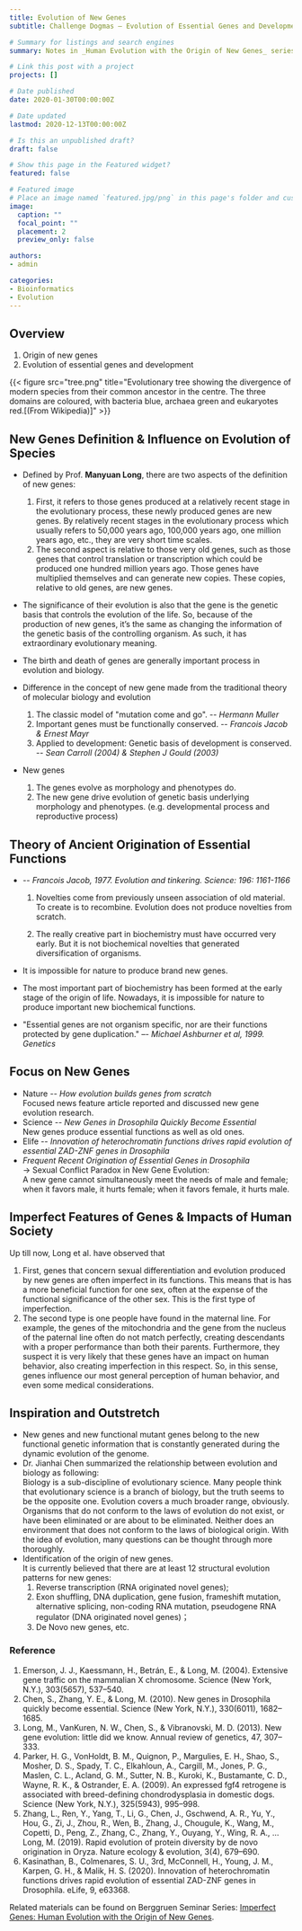 ```yaml
---
title: Evolution of New Genes
subtitle: Challenge Dogmas – Evolution of Essential Genes and Development

# Summary for listings and search engines
summary: Notes in _Human Evolution with the Origin of New Genes_ series reports delivered by **Manyuan Long, Ph.D.**, Edna K Papazian Distinguished Service Professor, The University of Chicago.

# Link this post with a project
projects: []

# Date published
date: 2020-01-30T00:00:00Z

# Date updated
lastmod: 2020-12-13T00:00:00Z

# Is this an unpublished draft?
draft: false

# Show this page in the Featured widget?
featured: false

# Featured image
# Place an image named `featured.jpg/png` in this page's folder and customize its options here.
image:
  caption: ""
  focal_point: ""
  placement: 2
  preview_only: false

authors:
- admin

categories:
- Bioinformatics
- Evolution
---
```




## Overview

1. Origin of new genes
2. Evolution of essential genes and development

{{< figure src="tree.png" title="Evolutionary tree showing the divergence of modern species from their common ancestor in the centre. The three domains are coloured, with bacteria blue, archaea green and eukaryotes red.[(From Wikipedia)]" >}}



## New Genes Definition & Influence on Evolution of Species

- Defined by Prof. **Manyuan Long**, there are two aspects of the definition of new genes:

	1.	First, it refers to those genes produced at a relatively recent stage in the evolutionary process, these newly produced genes are new genes. By relatively recent stages in the evolutionary process which usually refers to 50,000 years ago, 100,000 years ago, one million years ago, etc., they are very short time scales. 
	2.	The second aspect is relative to those very old genes, such as those genes that control translation or transcription which could be produced one hundred million years ago. Those genes have multiplied themselves and can generate new copies. These copies, relative to old genes, are new genes. 

- The significance of their evolution is also that the gene is the genetic basis that controls the evolution of the life. So, because of the production of new genes, it’s the same as changing the information of the genetic basis of the controlling organism. As such, it has extraordinary evolutionary meaning.


- The birth and death of genes are generally important process in evolution and biology.
- Difference in the concept of new gene made from the traditional theory of molecular biology and evolution
	1.	The classic model of "mutation come and go".		-- _Hermann Muller_
	2.	Important genes must be functionally conserved.		-- _Francois Jacob & Ernest Mayr_
	3.	Applied to development: Genetic basis of development is conserved.		-- _Sean Carroll (2004) & Stephen J Gould (2003)_

- New genes
	1.	The genes evolve as morphology and phenotypes do.
	2.	The new gene drive evolution of genetic basis underlying morphology and phenotypes. (e.g. developmental process and reproductive process)



## Theory of Ancient Origination of Essential Functions

-	-- _Francois Jacob, 1977. Evolution and tinkering. Science: 196: 1161-1166_

	1.	Novelties come from previously unseen association of old material. To create is to recombine. Evolution does not produce novelties from scratch.

	2.	The really creative part in biochemistry must have occurred very early. But it is not biochemical novelties that generated diversification of organisms.

- It is impossible for nature to produce brand new genes.
- The most important part of biochemistry has been formed at the early stage of the origin of life. Nowadays, it is impossible for nature to produce important new biochemical functions.
- "Essential genes are not organism specific, nor are their functions protected by gene duplication." –- _Michael Ashburner et al, 1999. Genetics_



## Focus on New Genes

- Nature -- _How evolution builds genes from scratch_  
	Focused news feature article reported and discussed new gene evolution research.
- Science -- _New Genes in Drosophila Quickly Become Essential_  
	New genes produce essential functions as well as old ones.
- Elife -- _Innovation of heterochromatin functions drives rapid evolution of essential ZAD-ZNF genes in Drosophila_
- _Frequent Recent Origination of Essential Genes in Drosophila_  
	-> Sexual Conflict Paradox in New Gene Evolution:   
	A new gene cannot simultaneously meet the needs of male and female; when it favors male, it hurts female; when it favors female, it hurts male. 


## Imperfect Features of Genes & Impacts of Human Society

Up till now, Long et al. have observed that
1.	First, genes that concern sexual differentiation and evolution produced by new genes are often imperfect in its functions. This means that is has a more beneficial function for one sex, often at the expense of the functional significance of the other sex. This is the first type of imperfection.
2.	The second type is one people have found in the maternal line. For example, the genes of the mitochondria and the gene from the nucleus of the paternal line often do not match perfectly, creating descendants with a proper performance than both their parents. Furthermore, they suspect it is very likely that these genes have an impact on human behavior, also creating imperfection in this respect. So, in this sense, genes influence our most general perception of human behavior, and even some medical considerations.



## Inspiration and Outstretch

- New genes and new functional mutant genes belong to the new functional genetic information that is constantly generated during the dynamic evolution of the genome.
- Dr. Jianhai Chen summarized the relationship between evolution and biology as following:  
Biology is a sub-discipline of evolutionary science. Many people think that evolutionary science is a branch of biology, but the truth seems to be the opposite one. Evolution covers a much broader range, obviously. Organisms that do not conform to the laws of evolution do not exist, or have been eliminated or are about to be eliminated. Neither does an environment that does not conform to the laws of biological origin. With the idea of evolution, many questions can be thought through more thoroughly.
- Identification of the origin of new genes.  
	It is currently believed that there are at least 12 structural evolution patterns for new genes:
	1.	Reverse transcription (RNA originated novel genes);
	2.	Exon shuffling, DNA duplication, gene fusion, frameshift mutation, alternative splicing, non-coding RNA mutation, pseudogene RNA regulator (DNA originated novel genes)；
	3.	De Novo new genes, etc.



### Reference
1.	Emerson, J. J., Kaessmann, H., Betrán, E., & Long, M. (2004). Extensive gene traffic on the mammalian X chromosome. Science (New York, N.Y.), 303(5657), 537–540.
2.	Chen, S., Zhang, Y. E., & Long, M. (2010). New genes in Drosophila quickly become essential. Science (New York, N.Y.), 330(6011), 1682–1685. 
3.	Long, M., VanKuren, N. W., Chen, S., & Vibranovski, M. D. (2013). New gene evolution: little did we know. Annual review of genetics, 47, 307–333. 
4.	Parker, H. G., VonHoldt, B. M., Quignon, P., Margulies, E. H., Shao, S., Mosher, D. S., Spady, T. C., Elkahloun, A., Cargill, M., Jones, P. G., Maslen, C. L., Acland, G. M., Sutter, N. B., Kuroki, K., Bustamante, C. D., Wayne, R. K., & Ostrander, E. A. (2009). An expressed fgf4 retrogene is associated with breed-defining chondrodysplasia in domestic dogs. Science (New York, N.Y.), 325(5943), 995–998. 
5.	Zhang, L., Ren, Y., Yang, T., Li, G., Chen, J., Gschwend, A. R., Yu, Y., Hou, G., Zi, J., Zhou, R., Wen, B., Zhang, J., Chougule, K., Wang, M., Copetti, D., Peng, Z., Zhang, C., Zhang, Y., Ouyang, Y., Wing, R. A., … Long, M. (2019). Rapid evolution of protein diversity by de novo origination in Oryza. Nature ecology & evolution, 3(4), 679–690. 
6.	Kasinathan, B., Colmenares, S. U., 3rd, McConnell, H., Young, J. M., Karpen, G. H., & Malik, H. S. (2020). Innovation of heterochromatin functions drives rapid evolution of essential ZAD-ZNF genes in Drosophila. eLife, 9, e63368.

Related materials can be found on Berggruen Seminar Series: [Imperfect Genes: Human Evolution with the Origin of New Genes](https://www.berggruen.org/activity/berggruen-seminar-series-imperfect-genes-human-evolution-with-the-origin-of-new-genes/).
